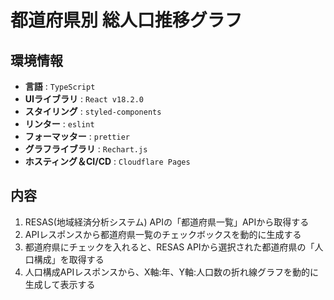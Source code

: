 # 都道府県別 総人口推移グラフ

## 環境情報

- **言語** : `TypeScript`
- **UIライブラリ** : `React v18.2.0`
- **スタイリング** : `styled-components`
- **リンター** : `eslint`
- **フォーマッター** : `prettier`
- **グラフライブラリ** : `Rechart.js`
- **ホスティング＆CI/CD** : `Cloudflare Pages`

## 内容

1. RESAS(地域経済分析システム) APIの「都道府県一覧」APIから取得する
2. APIレスポンスから都道府県一覧のチェックボックスを動的に生成する
3. 都道府県にチェックを入れると、RESAS APIから選択された都道府県の「人口構成」を取得する
4. 人口構成APIレスポンスから、X軸:年、Y軸:人口数の折れ線グラフを動的に生成して表示する
